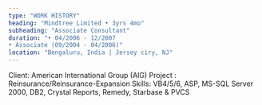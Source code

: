 ```yaml
---
type: "WORK HISTORY"
heading: "Mindtree Limited • 3yrs 4mo"
subheading: "Associate Consultant"
duration: "• 04/2006 - 12/2007 
• Associate (09/2004 - 04/2006)"
location: "Bengaluru, India | Jersey ciry, NJ"
---
```

Client: American International Group (AIG)
Project : Reinsurance/Reinsurance-Expansion
Skills: VB4/5/6, ASP, MS-SQL Server 2000, DB2, Crystal Reports, Remedy, Starbase & PVCS


